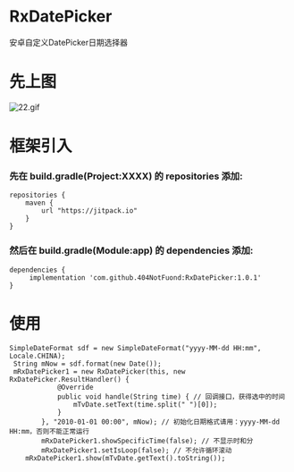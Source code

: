 # RxDatePicker
安卓自定义DatePicker日期选择器
 
# 先上图
![22.gif](https://upload-images.jianshu.io/upload_images/10151120-278bae2f92f88e33.gif?imageMogr2/auto-orient/strip)
 
# 框架引入
### 先在 build.gradle(Project:XXXX) 的 repositories 添加:
~~~
repositories {
    maven {
        url "https://jitpack.io"
    }
}
~~~
### 然后在 build.gradle(Module:app) 的 dependencies 添加: 
~~~
dependencies {
	 implementation 'com.github.404NotFuond:RxDatePicker:1.0.1'
}
~~~
# 使用
~~~
SimpleDateFormat sdf = new SimpleDateFormat("yyyy-MM-dd HH:mm", Locale.CHINA);
 String mNow = sdf.format(new Date());
 mRxDatePicker1 = new RxDatePicker(this, new RxDatePicker.ResultHandler() {
            @Override
            public void handle(String time) { // 回调接口，获得选中的时间
                mTvDate.setText(time.split(" ")[0]);
            }
        }, "2010-01-01 00:00", mNow); // 初始化日期格式请用：yyyy-MM-dd HH:mm，否则不能正常运行
        mRxDatePicker1.showSpecificTime(false); // 不显示时和分
        mRxDatePicker1.setIsLoop(false); // 不允许循环滚动
	mRxDatePicker1.show(mTvDate.getText().toString());
~~~
